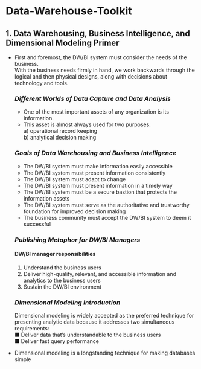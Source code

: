 # Data-Warehouse-Toolkit

## 1. Data Warehousing, Business Intelligence, and Dimensional Modeling Primer

- First and foremost, the DW/BI system must consider the needs of the business.  
  With the business needs firmly in hand, we work backwards through the logical and then physical designs, along with decisions about technology and tools.

  ### ***Different Worlds of Data Capture and Data Analysis***
  - One of the most important assets of any organization is its information.
  - This asset is almost always used for two purposes:  
    a) operational record keeping  
    b) analytical decision making

  ### ***Goals of Data Warehousing and Business Intelligence***
  - The DW/BI system must make information easily accessible
  - The DW/BI system must present information consistently
  - The DW/BI system must adapt to change
  - The DW/BI system must present information in a timely way
  - The DW/BI system must be a secure bastion that protects the information 
    assets
  - The DW/BI system must serve as the authoritative and trustworthy foundation for improved decision making
  - The business community must accept the DW/BI system to deem it successful

  ### ***Publishing Metaphor for DW/BI Managers***

  #### DW/BI manager responsibilities
  1. Understand the business users
  2. Deliver high-quality, relevant, and accessible information and analytics to the business users
  3. Sustain the DW/BI environment

  ### ***Dimensional Modeling Introduction***

  Dimensional modeling is widely accepted as the preferred technique for presenting analytic data because it addresses two simultaneous requirements:  
■ Deliver data that’s understandable to the business users  
■ Deliver fast query performance

- Dimensional modeling is a longstanding technique for making databases simple

  
